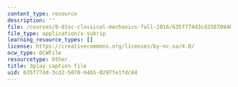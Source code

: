```yaml
---
content_type: resource
description: ''
file: /courses/8-01sc-classical-mechanics-fall-2016/635f774d3cd2507094b50297fe1fdc84_5ucfHd8FWKw.vtt
file_type: application/x-subrip
learning_resource_types: []
license: https://creativecommons.org/licenses/by-nc-sa/4.0/
ocw_type: OCWFile
resourcetype: Other
title: 3play caption file
uid: 635f774d-3cd2-5070-94b5-0297fe1fdc84
---
```


